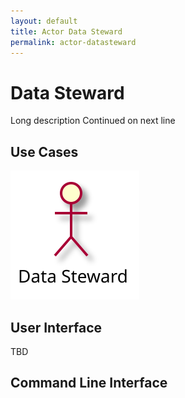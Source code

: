```yaml
---
layout: default
title: Actor Data Steward
permalink: actor-datasteward
---
```


# Data Steward

Long description Continued on next line



## Use Cases


  
![Use Case Diagram](./UseCase.svg)

## User Interface
TBD

## Command Line Interface

